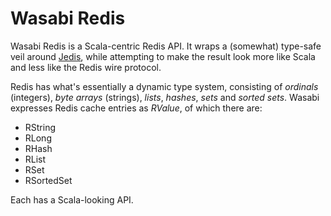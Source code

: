 Wasabi Redis
============

Wasabi Redis is a Scala-centric Redis API. It wraps a (somewhat) type-safe veil around [Jedis](https://github.com/xetorthio/jedis), while attempting to make the result look more like Scala and less like the Redis wire protocol.

Redis has what's essentially a dynamic type system, consisting of _ordinals_ (integers), _byte arrays_ (strings), _lists_, _hashes_, _sets_ and _sorted sets_. Wasabi expresses Redis cache entries as *RValue*, of which there are:
*   RString
*   RLong
*   RHash
*   RList
*   RSet
*   RSortedSet

Each has a Scala-looking API.